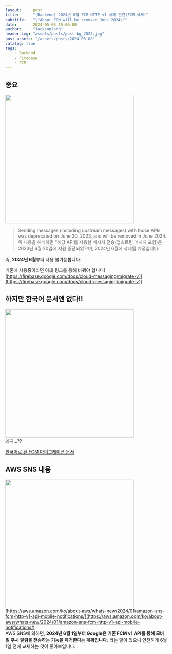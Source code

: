 ```yaml
---
layout:     post
title:      "[Backend] 2024년 6월 FCM HTTP v1 삭제 관련(FCM 삭제)"
subtitle:   "\"About FCM will be removed June 2024\""
date:       2024-05-08 19:00:00
author:     "JacksonJang"
header-img: "assets/posts/post-bg_2024.jpg"
post_assets: "/assets/posts/2024-05-08"
catalog: true
tags:
    - Backend
    - Firebase
    - FCM
---
```


## 중요
<img src="{{ page.post_assets }}/fcm_migration.png" style="height:400px" /> <br />
> Sending messages (including upstream messages) with those APIs was deprecated on June 20, 2023, and will be removed in June 2024.
위 내용을 해석하면 "해당 API를 사용한 메시지 전송(업스트림 메시지 포함)은 2023년 6월 20일에 지원 중단되었으며, 2024년 6월에 삭제될 예정입니다.

즉, **2024년 6월**부터 사용 불가능합니다. 

기존에 사용중이라면 아래 링크를 통해 바꿔야 합니다!
[https://firebase.google.com/docs/cloud-messaging/migrate-v1](https://firebase.google.com/docs/cloud-messaging/migrate-v1)

## 하지만 한국어 문서엔 없다!!
<img src="{{ page.post_assets }}/fcm_migration_kr.png" style="height:400px" /> <br />
왜지...??

[한국어로 된 FCM 마이그레이션 문서](https://firebase.google.com/docs/cloud-messaging/migrate-v1?hl=ko)

## AWS SNS 내용 
<img src="{{ page.post_assets }}/fcm_aws.png" style="height:400px" /> <br />
[https://aws.amazon.com/ko/about-aws/whats-new/2024/01/amazon-sns-fcm-http-v1-api-mobile-notifications/](https://aws.amazon.com/ko/about-aws/whats-new/2024/01/amazon-sns-fcm-http-v1-api-mobile-notifications/)
<br />
AWS SNS에 의하면, **2024년 6월 1일부터 Google은 기존 FCM v1 API를 통해 모바일 푸시 알림을 전송하는 기능을 제거한다는 계획입니다.** 라는 말이 있으니 안전하게 6월 1일 전에 교체하는 것이 좋아보입니다.